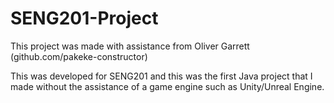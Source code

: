 # SENG201-Project
This project was made with assistance from Oliver Garrett (github.com/pakeke-constructor)

This was developed for SENG201 and this was the first Java project that I made without the assistance of a game engine such as Unity/Unreal Engine.
